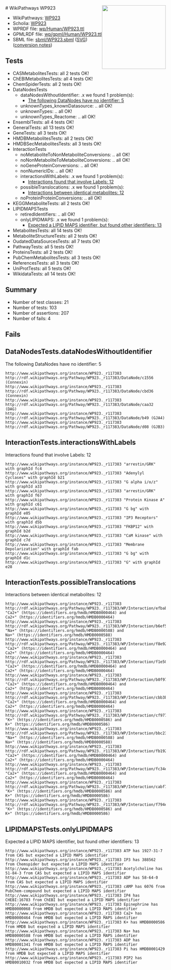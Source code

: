 <img style="float: right; width: 200px" src="../logo.png" />
# WikiPathways WP923

* WikiPathways: [WP923](https://identifiers.org/wikipathways:WP923)
* Scholia: [WP923](https://scholia.toolforge.org/wikipathways/WP923)
* WPRDF file: [wp/Human/WP923.ttl](../wp/Human/WP923.ttl)
* GPMLRDF file: [wp/gpml/Human/WP923.ttl](../wp/gpml/Human/WP923.ttl)
* SBML file: [sbml/WP923.sbml](../sbml/WP923.sbml) ([SVG](../sbml/WP923.svg)) ([conversion notes](../sbml/WP923.txt))

## Tests
* CASMetabolitesTests: all 2 tests OK!
* ChEBIMetabolitesTests: all 4 tests OK!
* ChemSpiderTests: all 2 tests OK!
* DataNodesTests
    * dataNodesWithoutIdentifier: .x we found 1 problem(s):
        * [The following DataNodes have no identifier: 5](#d2d32fa4)
    * unknownTypes_knownDatasource: .. all OK!
    * unknownTypes: .. all OK!
    * unknownTypes_Reactome: .. all OK!
* EnsemblTests: all 4 tests OK!
* GeneralTests: all 13 tests OK!
* GeneTests: all 3 tests OK!
* HMDBMetabolitesTests: all 2 tests OK!
* HMDBSecMetabolitesTests: all 3 tests OK!
* InteractionTests
    * noMetaboliteToNonMetaboliteConversions: .. all OK!
    * noNonMetaboliteToMetaboliteConversions: .. all OK!
    * noGeneProteinConversions: .. all OK!
    * nonNumericIDs: .. all OK!
    * interactionsWithLabels: .x we found 1 problem(s):
        * [Interactions found that involve Labels: 12](#fe97a8ba)
    * possibleTranslocations: .x we found 1 problem(s):
        * [Interactions between identical metabolites: 12](#dc76dfee)
    * noProteinProteinConversions: .. all OK!
* KEGGMetaboliteTests: all 2 tests OK!
* LIPIDMAPSTests
    * retiredIdentifiers: .. all OK!
    * onlyLIPIDMAPS: .x we found 1 problem(s):
        * [Expected a LIPID MAPS identifier, but found other identifiers: 13](#d0bfb67b)
* MetabolitesTests: all 14 tests OK!
* MetaboliteStructureTests: all 2 tests OK!
* OudatedDataSourcesTests: all 7 tests OK!
* PathwayTests: all 5 tests OK!
* ProteinsTests: all 2 tests OK!
* PubChemMetabolitesTests: all 3 tests OK!
* ReferencesTests: all 3 tests OK!
* UniProtTests: all 5 tests OK!
* WikidataTests: all 14 tests OK!


## Summary

* Number of test classes: 21
* Number of tests: 103
* Number of assertions: 207
* Number of fails: 4

## Fails

<a name="d2d32fa4" />

## DataNodesTests.dataNodesWithoutIdentifier

The following DataNodes have no identifier: 5
```
http://www.wikipathways.org/instance/WP923._r117383 http://rdf.wikipathways.org/Pathway/WP923._r117383/DataNode/c1556 (Connexin)
http://www.wikipathways.org/instance/WP923._r117383 http://rdf.wikipathways.org/Pathway/WP923._r117383/DataNode/cbd36 (Connexin)
http://www.wikipathways.org/instance/WP923._r117383 http://rdf.wikipathways.org/Pathway/WP923._r117383/DataNode/caa32 (DAG)
http://www.wikipathways.org/instance/WP923._r117383 http://rdf.wikipathways.org/Pathway/WP923._r117383/DataNode/b49 (GJA4)
http://www.wikipathways.org/instance/WP923._r117383 http://rdf.wikipathways.org/Pathway/WP923._r117383/DataNode/d08 (GJB3)
```

<a name="fe97a8ba" />

## InteractionTests.interactionsWithLabels

Interactions found that involve Labels: 12
```
http://www.wikipathways.org/instance/WP923._r117383 "arrestin/GRK" with graphId fc4
http://www.wikipathways.org/instance/WP923._r117383 "Adenylyl
Cyclases" with graphId b21
http://www.wikipathways.org/instance/WP923._r117383 "G alpha i/o/z" with graphId a33
http://www.wikipathways.org/instance/WP923._r117383 "arrestin/GRK" with graphId f67
http://www.wikipathways.org/instance/WP923._r117383 "Protein Kinase A" with graphId c61
http://www.wikipathways.org/instance/WP923._r117383 "G bg" with graphId e05
http://www.wikipathways.org/instance/WP923._r117383 "IP3 Receptors" with graphId d5b
http://www.wikipathways.org/instance/WP923._r117383 "FKBP12" with graphId b2d
http://www.wikipathways.org/instance/WP923._r117383 "CaM kinase" with graphId c7d
http://www.wikipathways.org/instance/WP923._r117383 "Membrane
Depolarization" with graphId fab
http://www.wikipathways.org/instance/WP923._r117383 "G bg" with graphId d1c
http://www.wikipathways.org/instance/WP923._r117383 "G" with graphId e28
```

<a name="dc76dfee" />

## InteractionTests.possibleTranslocations

Interactions between identical metabolites: 12
```
http://www.wikipathways.org/instance/WP923._r117383 http://rdf.wikipathways.org/Pathway/WP923._r117383/WP/Interaction/efbab "Ca2+" (https://identifiers.org/hmdb/HMDB0000464) and 
Ca2+" (https://identifiers.org/hmdb/HMDB0000464)
http://www.wikipathways.org/instance/WP923._r117383 http://rdf.wikipathways.org/Pathway/WP923._r117383/WP/Interaction/b6ef5 "Na+" (https://identifiers.org/hmdb/HMDB0000588) and 
Na+" (https://identifiers.org/hmdb/HMDB0000588)
http://www.wikipathways.org/instance/WP923._r117383 http://rdf.wikipathways.org/Pathway/WP923._r117383/WP/Interaction/f8e92 "Ca2+" (https://identifiers.org/hmdb/HMDB0000464) and 
Ca2+" (https://identifiers.org/hmdb/HMDB0000464)
http://www.wikipathways.org/instance/WP923._r117383 http://rdf.wikipathways.org/Pathway/WP923._r117383/WP/Interaction/f1e50 "Ca2+" (https://identifiers.org/hmdb/HMDB0000464) and 
Ca2+" (https://identifiers.org/hmdb/HMDB0000464)
http://www.wikipathways.org/instance/WP923._r117383 http://rdf.wikipathways.org/Pathway/WP923._r117383/WP/Interaction/b0f97 "Ca2+" (https://identifiers.org/hmdb/HMDB0000464) and 
Ca2+" (https://identifiers.org/hmdb/HMDB0000464)
http://www.wikipathways.org/instance/WP923._r117383 http://rdf.wikipathways.org/Pathway/WP923._r117383/WP/Interaction/cbb3b "Ca2+" (https://identifiers.org/hmdb/HMDB0000464) and 
Ca2+" (https://identifiers.org/hmdb/HMDB0000464)
http://www.wikipathways.org/instance/WP923._r117383 http://rdf.wikipathways.org/Pathway/WP923._r117383/WP/Interaction/cf977 "K+" (https://identifiers.org/hmdb/HMDB0000586) and 
K+" (https://identifiers.org/hmdb/HMDB0000586)
http://www.wikipathways.org/instance/WP923._r117383 http://rdf.wikipathways.org/Pathway/WP923._r117383/WP/Interaction/bbc23 "Na+" (https://identifiers.org/hmdb/HMDB0000588) and 
Na+" (https://identifiers.org/hmdb/HMDB0000588)
http://www.wikipathways.org/instance/WP923._r117383 http://rdf.wikipathways.org/Pathway/WP923._r117383/WP/Interaction/fb192 "Ca2+" (https://identifiers.org/hmdb/HMDB0000464) and 
Ca2+" (https://identifiers.org/hmdb/HMDB0000464)
http://www.wikipathways.org/instance/WP923._r117383 http://rdf.wikipathways.org/Pathway/WP923._r117383/WP/Interaction/fc34e "Ca2+" (https://identifiers.org/hmdb/HMDB0000464) and 
Ca2+" (https://identifiers.org/hmdb/HMDB0000464)
http://www.wikipathways.org/instance/WP923._r117383 http://rdf.wikipathways.org/Pathway/WP923._r117383/WP/Interaction/cabf7 "K+" (https://identifiers.org/hmdb/HMDB0000586) and 
K+" (https://identifiers.org/hmdb/HMDB0000586)
http://www.wikipathways.org/instance/WP923._r117383 http://rdf.wikipathways.org/Pathway/WP923._r117383/WP/Interaction/f794e "K+" (https://identifiers.org/hmdb/HMDB0000586) and 
K+" (https://identifiers.org/hmdb/HMDB0000586)
```

<a name="d0bfb67b" />

## LIPIDMAPSTests.onlyLIPIDMAPS

Expected a LIPID MAPS identifier, but found other identifiers: 13
```
http://www.wikipathways.org/instance/WP923._r117383 ATP has 1927-31-7 from CAS but expected a LIPID MAPS identifier
http://www.wikipathways.org/instance/WP923._r117383 IP3 has 388562 from Chemspider but expected a LIPID MAPS identifier
http://www.wikipathways.org/instance/WP923._r117383 Acetylcholine has 51-84-3 from CAS but expected a LIPID MAPS identifier
http://www.wikipathways.org/instance/WP923._r117383 ADP has 58-64-0 from CAS but expected a LIPID MAPS identifier
http://www.wikipathways.org/instance/WP923._r117383 cAMP has 6076 from PubChem-compound but expected a LIPID MAPS identifier
http://www.wikipathways.org/instance/WP923._r117383 IP4 has CHEBI:16783 from ChEBI but expected a LIPID MAPS identifier
http://www.wikipathways.org/instance/WP923._r117383 Epinephrine has HMDB0000068 from HMDB but expected a LIPID MAPS identifier
http://www.wikipathways.org/instance/WP923._r117383 Ca2+ has HMDB0000464 from HMDB but expected a LIPID MAPS identifier
http://www.wikipathways.org/instance/WP923._r117383 K+ has HMDB0000586 from HMDB but expected a LIPID MAPS identifier
http://www.wikipathways.org/instance/WP923._r117383 Na+ has HMDB0000588 from HMDB but expected a LIPID MAPS identifier
http://www.wikipathways.org/instance/WP923._r117383 ADP has HMDB0001341 from HMDB but expected a LIPID MAPS identifier
http://www.wikipathways.org/instance/WP923._r117383 Pi has HMDB0001429 from HMDB but expected a LIPID MAPS identifier
http://www.wikipathways.org/instance/WP923._r117383 PIP2 has HMDB0010032 from HMDB but expected a LIPID MAPS identifier
```

